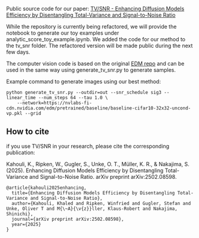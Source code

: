 Public source code for our paper: [TV/SNR - Enhancing Diffusion Models Efficiency by Disentangling Total-Variance and Signal-to-Noise Ratio](https://arxiv.org/abs/2502.08598) 

While the repository is currently being refactored, we will provide the notebook to generate our toy examples under analytic_score_toy_example.ipynb.
We added the code for our method to the tv_snr folder. The refactored version will be made public during the next few days.

The computer vision code is based on the original [EDM repo](https://github.com/NVlabs/edm) and can be used in the same way using generate_tv_snr.py to generate samples.

Example command to generate images using our best method:
```
python generate_tv_snr.py --outdir=out --snr_schedule sig3 --linear_time --num_steps 64 --tau 1.0 \
    --network=https://nvlabs-fi-cdn.nvidia.com/edm/pretrained/baseline/baseline-cifar10-32x32-uncond-vp.pkl --grid

```

## How to cite
if you use TV/SNR in your research, please cite the corresponding publication:

Kahouli, K., Ripken, W., Gugler, S., Unke, O. T., Müller, K. R., & Nakajima, S. (2025). Enhancing Diffusion Models Efficiency by Disentangling Total-Variance and Signal-to-Noise Ratio. arXiv preprint arXiv:2502.08598.

    @article{kahouli2025enhancing,
      title={Enhancing Diffusion Models Efficiency by Disentangling Total-Variance and Signal-to-Noise Ratio},
      author={Kahouli, Khaled and Ripken, Winfried and Gugler, Stefan and Unke, Oliver T and M{\~A}{\v{z}}ller, Klaus-Robert and Nakajima, Shinichi},
      journal={arXiv preprint arXiv:2502.08598},
      year={2025}
    }
